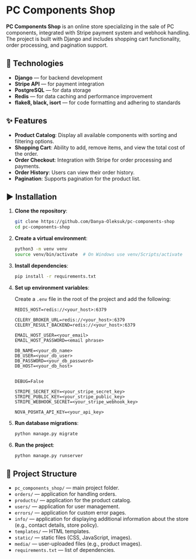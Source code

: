 
# PC Components Shop

**PC Components Shop** is an online store specializing in the sale of PC components, integrated with Stripe payment system and webhook handling. The project is built with Django and includes shopping cart functionality, order processing, and pagination support.

## 🔧 Technologies

- **Django** — for backend development
- **Stripe API** — for payment integration
- **PostgreSQL** — for data storage
- **Redis** — for data caching and performance improvement
- **flake8, black, isort** — for code formatting and adhering to standards


## ✨ Features

- **Product Catalog**: Display all available components with sorting and filtering options.
- **Shopping Cart**: Ability to add, remove items, and view the total cost of the order.
- **Order Checkout**: Integration with Stripe for order processing and payments.
- **Order History**: Users can view their order history.
- **Pagination**: Supports pagination for the product list.

## ▶️ Installation

1. **Clone the repository**:
   ```bash
   git clone https://github.com/Danya-Oleksuk/pc-components-shop
   cd pc-components-shop
   ```

2. **Create a virtual environment**:
   ```bash
   python3 -m venv venv
   source venv/bin/activate  # On Windows use venv/Scripts/activate
   ```

3. **Install dependencies**:
   ```bash
   pip install -r requirements.txt
   ```

4. **Set up environment variables**:

   Create a `.env` file in the root of the project and add the following:

   ```env
   REDIS_HOST=redis://<your_host>:6379

   CELERY_BROKER_URL=redis://<your_host>:6379
   CELERY_RESULT_BACKEND=redis://<your_host>:6379
    
   EMAIL_HOST_USER=<your_email>
   EMAIL_HOST_PASSWORD=<email phrase>
    
   DB_NAME=<your_db_name>
   DB_USER=<your_db_user>
   DB_PASSWORD=<your_db_password>
   DB_HOST=<your_db_host>

   
   DEBUG=False
   
   STRIPE_SECRET_KEY=<your_stripe_secret_key>
   STRIPE_PUBLIC_KEY=<your_stripe_public_key>
   STRIPE_WEBHOOK_SECRET=<your_stripe_webhook_key>

   NOVA_POSHTA_API_KEY=<your_api_key>
   ```

5. **Run database migrations**:
   ```bash
   python manage.py migrate
   ```

6. **Run the project**:
   ```bash
   python manage.py runserver
   ```

## 📁 Project Structure

- `pc_components_shop/` — main project folder.
- `orders/` — application for handling orders.
- `products/` — application for the product catalog.
- `users/` — application for user management.
- `errors/` — application for сustom error pages.
- `info/` — application for displaying additional information about the store (e.g., contact details, store policy).
- `templates/` — HTML templates.
- `static/` — static files (CSS, JavaScript, images).
- `media/` — user-uploaded files (e.g., product images).
- `requirements.txt` — list of dependencies.
